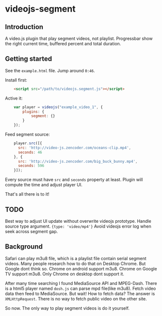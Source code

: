 videojs-segment
===============

Introduction
------------
A video.js plugin that play segment videos, not playlist. Progressbar show the right current time, buffered percent and total duration.

Getting started
---------------
See the `example.html` file.
Jump around `0:46`.

Install first:

```html
    <script src="/path/to/videojs.segment.js"></script>
```

Active it:

```javascript
    var player = videojs("example_video_1", {
        plugins: {
            segment: {}
        }
    });
```

Feed segment source:

```javascript
    player.src([{
      src: 'http://video-js.zencoder.com/oceans-clip.mp4',
      seconds: 46
    }, {
      src: 'http://video-js.zencoder.com/big_buck_bunny.mp4',
      seconds: 596
    }]);
```

Every source must have `src` and `seconds` property at least. Plugin will compute the time and adjust player UI.

That's all there is to it!

TODO
----
Best way to adjust UI update without overwrite videojs prototype.
Handle source type argument. `{type: 'video/mp4'}`
Avoid videojs error log when seek across segment gap.

Background
----------
Safari can play m3u8 file, which is a playlist file contain serial segment videos. Many people research how to do that on Desktop Chrome. But Google dont think so. Chrome on android support m3u8. Chrome on Google TV support m3u8. Only Chrome on desktop dont support it.

After many time searching I found MediaSource API and MPEG-Dash. There is a html5 player named `dosh.js` can parse mpd file(like m3u8). Fetch video data then feed to MediaSource. But wait! How to fetch data? The answer is `XMLHttpRequest`. There is no way to fetch public video on the other site.

So now. The only way to play segment videos is do it yourself.
